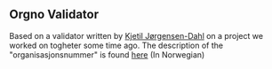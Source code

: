 ## Orgno Validator

Based on a validator written by [Kjetil Jørgensen-Dahl](http://twitter.com/#!/akafred)  on a project we worked on togheter some time ago. The description of the "organisasjonsnummer" is found [here](http://www.brreg.no/samordning/organisasjonsnummer.html) (In Norwegian)





